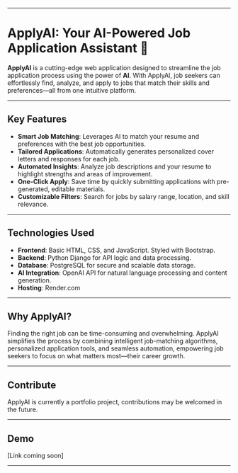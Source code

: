 
---

# **ApplyAI: Your AI-Powered Job Application Assistant** 🚀

**ApplyAI** is a cutting-edge web application designed to streamline the job application process using the power of **AI**. With ApplyAI, job seekers can effortlessly find, analyze, and apply to jobs that match their skills and preferences—all from one intuitive platform.

---

## **Key Features**
- **Smart Job Matching**: Leverages AI to match your resume and preferences with the best job opportunities.
- **Tailored Applications**: Automatically generates personalized cover letters and responses for each job.
- **Automated Insights**: Analyze job descriptions and your resume to highlight strengths and areas of improvement.
- **One-Click Apply**: Save time by quickly submitting applications with pre-generated, editable materials.
- **Customizable Filters**: Search for jobs by salary range, location, and skill relevance.

---

## **Technologies Used**
- **Frontend**: Basic HTML, CSS, and JavaScript. Styled with Bootstrap.
- **Backend**: Python Django for API logic and data processing.
- **Database**: PostgreSQL for secure and scalable data storage.
- **AI Integration**: OpenAI API for natural language processing and content generation.
- **Hosting**: Render.com

---

## **Why ApplyAI?**
Finding the right job can be time-consuming and overwhelming. ApplyAI simplifies the process by combining intelligent job-matching algorithms, personalized application tools, and seamless automation, empowering job seekers to focus on what matters most—their career growth.

---

## **Contribute**
ApplyAI is currently a portfolio project, contributions may be welcomed in the future.

---

## **Demo**
[Link coming soon]

---

